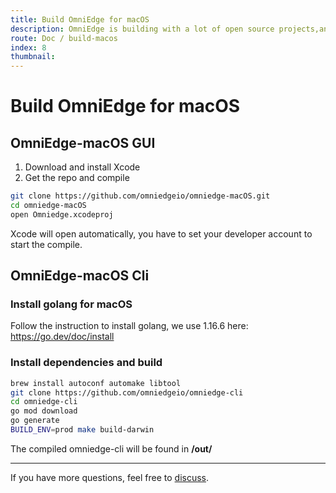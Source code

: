 ```yaml
---
title: Build OmniEdge for macOS
description: OmniEdge is building with a lot of open source projects,and open source as well.
route: Doc / build-macos
index: 8
thumbnail: 
---
```


# Build OmniEdge for macOS

## OmniEdge-macOS GUI

1. Download and install Xcode
2. Get the repo and compile

```bash
git clone https://github.com/omniedgeio/omniedge-macOS.git
cd omniedge-macOS
open Omniedge.xcodeproj
```

Xcode will open automatically, you have to set your developer account to start the compile.

## OmniEdge-macOS Cli

### Install golang for macOS

Follow the instruction to install golang, we use 1.16.6 here: https://go.dev/doc/install

### Install dependencies and build 

```bash
brew install autoconf automake libtool
git clone https://github.com/omniedgeio/omniedge-cli
cd omniedge-cli
go mod download
go generate
BUILD_ENV=prod make build-darwin
```

The compiled omniedge-cli will be found in **/out/**

-----

If you have more questions, feel free to [discuss](https://github.com/omniedgeio/omniedge/discussions).